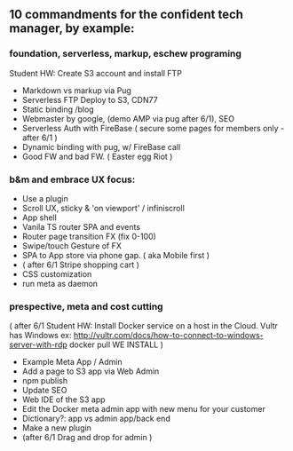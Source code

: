 
## 10 commandments for the confident tech manager, by example:

### foundation, serverless, markup, eschew programing 
Student HW: Create S3 account and install FTP
- Markdown vs markup via Pug
- Serverless FTP Deploy to S3, CDN77
- Static binding /blog
- Webmaster by google, (demo AMP via pug after 6/1), SEO
- Serverless Auth with FireBase ( secure some pages for members only - after 6/1 )
- Dynamic binding with pug, w/ FireBase call
- Good FW and bad FW. ( Easter egg Riot )

### b&m and embrace UX focus:
- Use a plugin
- Scroll UX, sticky & 'on viewport' / infiniscroll
- App shell
- Vanila TS router SPA and events
- Router page transition FX
(fix 0-100)
- Swipe/touch Gesture of FX
- SPA to App store via phone gap. ( aka Mobile first )
-  ( after 6/1 Stripe shopping cart )
- CSS customization
- run meta as daemon

### prespective, meta and cost cutting
( after 6/1 
Student HW: Install Docker service on a host in the Cloud. Vultr has Windows
 ex: http://vultr.com/docs/how-to-connect-to-windows-server-with-rdp
 docker pull
 WE INSTALL
)
- Example Meta App / Admin
- Add a page to S3 app via Web Admin
- npm publish
- Update SEO
- Web IDE of the S3 app
- Edit the Docker meta admin app with new menu for your customer
- Dictionary?: app vs admin app/back end 
- Make a new plugin
- (after 6/1 Drag and drop for admin )